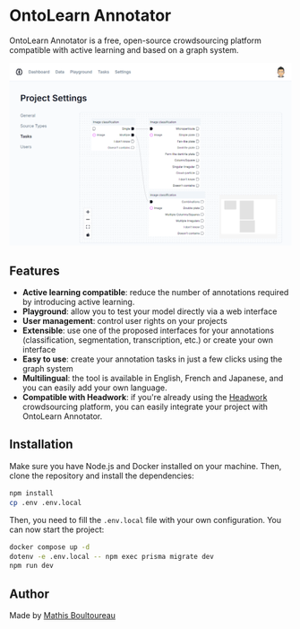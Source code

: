 # OntoLearn Annotator

OntoLearn Annotator is a free, open-source crowdsourcing platform compatible with active learning and based on a graph system.

![Preview of graph system](docs/static/img/screenshot.png)

## Features

- **Active learning compatible**: reduce the number of annotations required by introducing active learning.
- **Playground**: allow you to test your model directly via a web interface
- **User management**: control user rights on your projects
- **Extensible**: use one of the proposed interfaces for your annotations (classification, segmentation, transcription, etc.) or create your own interface
- **Easy to use**: create your annotation tasks in just a few clicks using the graph system
- **Multilingual**: the tool is available in English, French and Japanese, and you can easily add your own language.
- **Compatible with Headwork**: if you're already using the [Headwork](https://headwork.irisa.fr/headwork/) crowdsourcing platform, you can easily integrate your project with OntoLearn Annotator.

## Installation

Make sure you have Node.js and Docker installed on your machine. Then, clone the repository and install the dependencies:

```bash
npm install
cp .env .env.local
```

Then, you need to fill the `.env.local` file with your own configuration. You can now start the project:

```bash
docker compose up -d
dotenv -e .env.local -- npm exec prisma migrate dev
npm run dev
```

## Author

Made by [Mathis Boultoureau](https://github.com/mboultoureau)